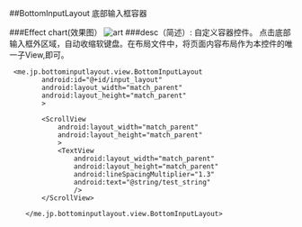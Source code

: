 ##BottomInputLayout 底部输入框容器

###Effect chart(效果图）
![art](https://github.com/helloJp/BottomInputLayout/blob/master/art/bottom_input_layout.gif)
###desc（简述）: 
自定义容器控件。 点击底部输入框外区域，自动收缩软键盘。在布局文件中，将页面内容布局作为本控件的唯一子View,即可。
```
 <me.jp.bottominputlayout.view.BottomInputLayout
        android:id="@+id/input_layout"
        android:layout_width="match_parent"
        android:layout_height="match_parent"
        >

        <ScrollView
            android:layout_width="match_parent"
            android:layout_height="match_parent"
            >
            <TextView
                android:layout_width="match_parent"
                android:layout_height="match_parent"
                android:lineSpacingMultiplier="1.3"
                android:text="@string/test_string"
                />
        </ScrollView>

    </me.jp.bottominputlayout.view.BottomInputLayout>
```

